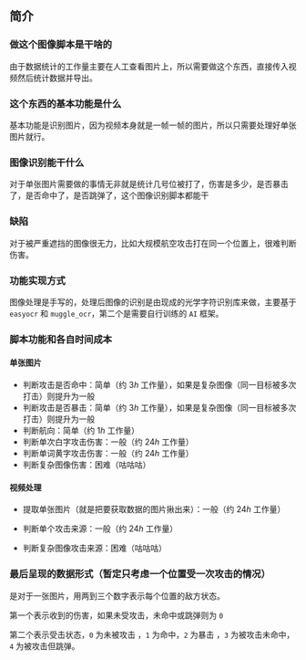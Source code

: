 ## 简介

### 做这个图像脚本是干啥的

由于数据统计的工作量主要在人工查看图片上，所以需要做这个东西，直接传入视频然后统计数据并导出。

### 这个东西的基本功能是什么

基本功能是识别图片，因为视频本身就是一帧一帧的图片，所以只需要处理好单张图片就行。

### 图像识别能干什么

对于单张图片需要做的事情无非就是统计几号位被打了，伤害是多少，是否暴击了，是否命中了，是否跳弹了，这个图像识别脚本都能干

### 缺陷

对于被严重遮挡的图像很无力，比如大规模航空攻击打在同一个位置上，很难判断伤害。

### 功能实现方式

图像处理是手写的，处理后图像的识别是由现成的光学字符识别库来做，主要基于 `easyocr` 和 `muggle_ocr`，第二个是需要自行训练的 `AI` 框架。

### 脚本功能和各自时间成本

 #### 单张图片

- 判断攻击是否命中：简单（约 $3h$ 工作量），如果是复杂图像（同一目标被多次打击）则提升为一般
- 判断攻击是否暴击：简单（约 $3h$ 工作量），如果是复杂图像（同一目标被多次打击）则提升为一般
- 判断航向：简单（约 $1h$ 工作量）
- 判断单次白字攻击伤害：一般（约 $24h$ 工作量）
- 判断单词黄字攻击伤害：一般（约 $24h$ 工作量）
- 判断复杂图像伤害：困难（咕咕咕）

#### 视频处理

- 提取单张图片（就是把要获取数据的图片揪出来）：一般（约 $24h$ 工作量）
- 判断单个攻击来源：一般（约 $24h$ 工作量）

- 判断复杂图像攻击来源：困难（咕咕咕）

### 最后呈现的数据形式（暂定只考虑一个位置受一次攻击的情况）

是对于一张图片，用两到三个数字表示每个位置的敌方状态。

第一个表示收到的伤害，如果未受攻击，未命中或跳弹则为 `0`

第二个表示受击状态，`0` 为未被攻击 ，`1` 为命中，`2` 为暴击 ，`3` 为被攻击未命中，`4` 为被攻击但跳弹。

